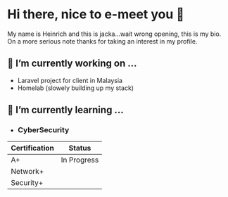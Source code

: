 # Hi there, nice to e-meet you 👋

My name is Heinrich and this is jacka...wait wrong opening, this is my bio.
On a more serious note thanks for taking an interest in my profile.

## 🔭 I’m currently working on ...

- Laravel project for client in Malaysia
- Homelab (slowely building up my stack)

## 🌱 I’m currently learning ...

- ### CyberSecurity

| Certification      | Status |
| --------------- | :--------------: |
| A+      | In Progress       |
| Network+   |         |
| Security+   |         |
